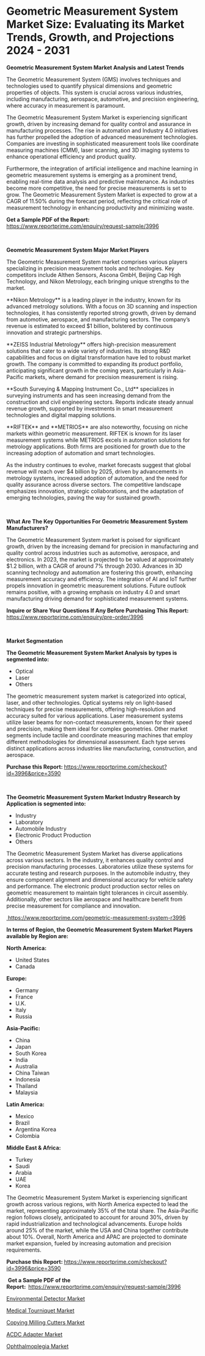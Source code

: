 <p><h1>Geometric Measurement System Market Size: Evaluating its Market Trends, Growth, and Projections 2024 - 2031</h1></p><p><strong>Geometric Measurement System Market Analysis and Latest Trends</strong></p>
<p><p>The Geometric Measurement System (GMS) involves techniques and technologies used to quantify physical dimensions and geometric properties of objects. This system is crucial across various industries, including manufacturing, aerospace, automotive, and precision engineering, where accuracy in measurement is paramount.</p><p>The Geometric Measurement System Market is experiencing significant growth, driven by increasing demand for quality control and assurance in manufacturing processes. The rise in automation and Industry 4.0 initiatives has further propelled the adoption of advanced measurement technologies. Companies are investing in sophisticated measurement tools like coordinate measuring machines (CMM), laser scanning, and 3D imaging systems to enhance operational efficiency and product quality.</p><p>Furthermore, the integration of artificial intelligence and machine learning in geometric measurement systems is emerging as a prominent trend, enabling real-time data analysis and predictive maintenance. As industries become more competitive, the need for precise measurements is set to grow. The Geometric Measurement System Market is expected to grow at a CAGR of 11.50% during the forecast period, reflecting the critical role of measurement technology in enhancing productivity and minimizing waste.</p></p>
<p><strong>Get a Sample PDF of the Report:&nbsp;</strong> <a href="https://www.reportprime.com/enquiry/request-sample/3996">https://www.reportprime.com/enquiry/request-sample/3996</a></p>
<p>&nbsp;</p>
<p><strong>Geometric Measurement System Major Market Players</strong></p>
<p><p>The Geometric Measurement System market comprises various players specializing in precision measurement tools and technologies. Key competitors include Althen Sensors, Ascona GmbH, Beijing Cap High Technology, and Nikon Metrology, each bringing unique strengths to the market.</p><p>**Nikon Metrology** is a leading player in the industry, known for its advanced metrology solutions. With a focus on 3D scanning and inspection technologies, it has consistently reported strong growth, driven by demand from automotive, aerospace, and manufacturing sectors. The company’s revenue is estimated to exceed $1 billion, bolstered by continuous innovation and strategic partnerships.</p><p>**ZEISS Industrial Metrology** offers high-precision measurement solutions that cater to a wide variety of industries. Its strong R&D capabilities and focus on digital transformation have led to robust market growth. The company is committed to expanding its product portfolio, anticipating significant growth in the coming years, particularly in Asia-Pacific markets, where demand for precision measurement is rising.</p><p>**South Surveying & Mapping Instrument Co., Ltd** specializes in surveying instruments and has seen increasing demand from the construction and civil engineering sectors. Reports indicate steady annual revenue growth, supported by investments in smart measurement technologies and digital mapping solutions.</p><p>**RIFTEK** and **METRIOS** are also noteworthy, focusing on niche markets within geometric measurement. RIFTEK is known for its laser measurement systems while METRIOS excels in automation solutions for metrology applications. Both firms are positioned for growth due to the increasing adoption of automation and smart technologies.</p><p>As the industry continues to evolve, market forecasts suggest that global revenue will reach over $4 billion by 2025, driven by advancements in metrology systems, increased adoption of automation, and the need for quality assurance across diverse sectors. The competitive landscape emphasizes innovation, strategic collaborations, and the adaptation of emerging technologies, paving the way for sustained growth.</p></p>
<p>&nbsp;</p>
<p><strong>What Are The Key Opportunities For Geometric Measurement System Manufacturers?</strong></p>
<p><p>The Geometric Measurement System market is poised for significant growth, driven by the increasing demand for precision in manufacturing and quality control across industries such as automotive, aerospace, and electronics. In 2023, the market is projected to be valued at approximately $1.2 billion, with a CAGR of around 7% through 2030. Advances in 3D scanning technology and automation are fostering this growth, enhancing measurement accuracy and efficiency. The integration of AI and IoT further propels innovation in geometric measurement solutions. Future outlook remains positive, with a growing emphasis on industry 4.0 and smart manufacturing driving demand for sophisticated measurement systems.</p></p>
<p><strong>Inquire or Share Your Questions If Any Before Purchasing This Report:</strong> <a href="https://www.reportprime.com/enquiry/pre-order/3996">https://www.reportprime.com/enquiry/pre-order/3996</a></p>
<p>&nbsp;</p>
<p><strong>Market Segmentation</strong></p>
<p><strong>The Geometric Measurement System Market Analysis by types is segmented into:</strong></p>
<p><ul><li>Optical</li><li>Laser</li><li>Others</li></ul></p>
<p><p>The geometric measurement system market is categorized into optical, laser, and other technologies. Optical systems rely on light-based techniques for precise measurements, offering high-resolution and accuracy suited for various applications. Laser measurement systems utilize laser beams for non-contact measurements, known for their speed and precision, making them ideal for complex geometries. Other market segments include tactile and coordinate measuring machines that employ different methodologies for dimensional assessment. Each type serves distinct applications across industries like manufacturing, construction, and aerospace.</p></p>
<p><strong>Purchase this Report:&nbsp;</strong><a href="https://www.reportprime.com/checkout?id=3996&price=3590">https://www.reportprime.com/checkout?id=3996&price=3590</a></p>
<p>&nbsp;</p>
<p><strong>The Geometric Measurement System Market Industry Research by Application is segmented into:</strong></p>
<p><ul><li>Industry</li><li>Laboratory</li><li>Automobile Industry</li><li>Electronic Product Production</li><li>Others</li></ul></p>
<p><p>The Geometric Measurement System Market has diverse applications across various sectors. In the industry, it enhances quality control and precision manufacturing processes. Laboratories utilize these systems for accurate testing and research purposes. In the automobile industry, they ensure component alignment and dimensional accuracy for vehicle safety and performance. The electronic product production sector relies on geometric measurement to maintain tight tolerances in circuit assembly. Additionally, other sectors like aerospace and healthcare benefit from precise measurement for compliance and innovation.</p></p>
<p><a href="https://www.reportprime.com/geometric-measurement-system-r3996">&nbsp;https://www.reportprime.com/geometric-measurement-system-r3996</a></p>
<p><strong>In terms of Region, the Geometric Measurement System Market Players available by Region are:</strong></p>
<p>
    <p> <strong> North America: </strong>
        <ul>
            <li>United States</li>
            <li>Canada</li>
        </ul>
        </p> 
    <p> <strong> Europe: </strong>
        <ul>
            <li>Germany</li>
            <li>France</li>
            <li>U.K.</li>
            <li>Italy</li>
            <li>Russia</li>
        </ul>
        </p> 
    <p> <strong> Asia-Pacific: </strong>
        <ul>
            <li>China</li>
            <li>Japan</li>
            <li>South Korea</li>
            <li>India</li>
            <li>Australia</li>
            <li>China Taiwan</li>
            <li>Indonesia</li>
            <li>Thailand</li>
            <li>Malaysia</li>
        </ul>
        </p> 
    <p> <strong> Latin America: </strong>
        <ul>
            <li>Mexico</li>
            <li>Brazil</li>
            <li>Argentina Korea</li>
            <li>Colombia</li>
        </ul>
        </p> 
    <p> <strong> Middle East & Africa: </strong>
        <ul>
            <li>Turkey</li>
            <li>Saudi</li>
            <li>Arabia</li>
            <li>UAE</li>
            <li>Korea</li>
        </ul>
    </p>
    </p>
<p><p>The Geometric Measurement System Market is experiencing significant growth across various regions, with North America expected to lead the market, representing approximately 35% of the total share. The Asia-Pacific region follows closely, anticipated to account for around 30%, driven by rapid industrialization and technological advancements. Europe holds around 25% of the market, while the USA and China together contribute about 10%. Overall, North America and APAC are projected to dominate market expansion, fueled by increasing automation and precision requirements.</p></p>
<p><strong>Purchase this Report: </strong><a href="https://www.reportprime.com/checkout?id=3996&price=3590">https://www.reportprime.com/checkout?id=3996&price=3590</a></p>
<p>&nbsp;<strong>Get a Sample PDF of the Report:&nbsp;&nbsp;</strong><a href="https://www.reportprime.com/enquiry/request-sample/3996">https://www.reportprime.com/enquiry/request-sample/3996</a></p>
<p><strong></strong></p>
<p><p><a href="https://github.com/LaurenHoover80/Market-Research-Report-List-1/blob/main/environmental-detector-market.md">Environmental Detector Market</a></p><p><a href="https://issuu.com/reportprime-2/docs/medical-tourniquet-market-size-2030_9b91e587603e44">Medical Tourniquet Market</a></p><p><a href="https://issuu.com/reportprime-2/docs/copying-milling-cutters-market-size_28195df02f230a">Copying Milling Cutters Market</a></p><p><a href="https://github.com/MariaWashington76/Market-Research-Report-List-1/blob/main/acdc-adapter-market.md">ACDC Adapter Market</a></p><p><a href="https://www.linkedin.com/pulse/global-ophthalmoplegia-industry-analysis-share-growth-trends-z57ae?trackingId=WnskfxopT%2FqmsGFBFMFdTA%3D%3D">Ophthalmoplegia Market</a></p></p>